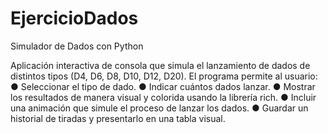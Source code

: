 # EjercicioDados
Simulador de Dados con Python

Aplicación interactiva de consola que simula el lanzamiento de 
dados de distintos tipos (D4, D6, D8, D10, D12, D20). El programa permite 
al usuario:
 ● Seleccionar el tipo de dado.
 ● Indicar cuántos dados lanzar.
 ● Mostrar los resultados de manera visual y colorida usando la 
librería rich.
 ● Incluir una animación que simule el proceso de lanzar los dados.
 ● Guardar un historial de tiradas y presentarlo en una tabla visual.
